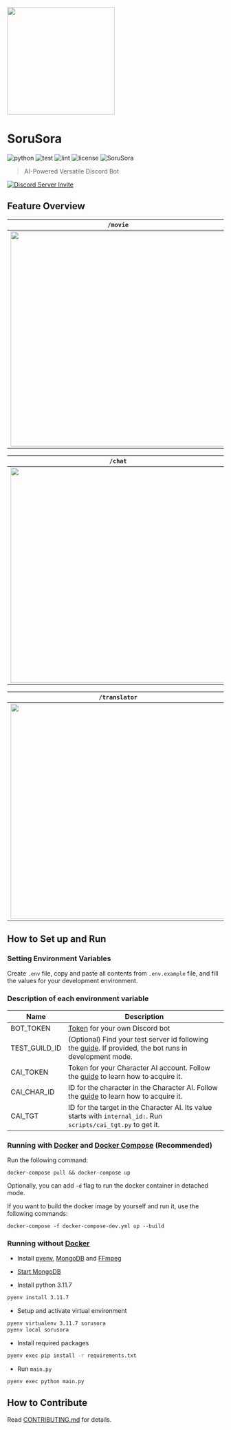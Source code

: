 <img width="250" src="https://github.com/SeoulSKY/SoruSora/assets/48105703/08369937-4e80-4acf-b979-164f39dff5d7">

# SoruSora

![python](https://img.shields.io/badge/python-v3.11-blue) ![test](https://github.com/SeoulSKY/SoruSora/actions/workflows/pytest.yml/badge.svg) ![lint](https://github.com/SeoulSKY/SoruSora/actions/workflows/pylint.yml/badge.svg) ![license](https://img.shields.io/github/license/SeoulSKY/SoruSora) ![SoruSora](https://img.shields.io/badge/SoruSora-online-green?style=flat&logo=discord)

> AI-Powered Versatile Discord Bot

[![Discord Server Invite](http://invidget.switchblade.xyz/kQZDJJB)](https://discord.gg/kQZDJJB)

## Feature Overview

| `/movie` |
|--------------|
| <img style="width: 500px; height: auto" src="https://github.com/SeoulSKY/SoruSora/assets/48105703/b20ed72f-55e0-4787-9428-c1f925ab3a0a"> |

| `/chat` |
|--------------|
| <img style="width: 500px; height: auto" src="https://github.com/SeoulSKY/SoruSora/assets/48105703/7f3eacda-87ac-45e0-a80a-6e6458752c82"> |

| `/translator`  |
| ------------ |
| <img style="width: 500px; height: auto" src="https://github.com/SeoulSKY/SoruSora/assets/48105703/5f84e863-c5c8-494f-a10d-064e3d9f64c7"> |

## How to Set up and Run

### Setting Environment Variables

Create `.env` file, copy and paste all contents from `.env.example` file, and fill the values for your development environment.

### Description of each environment variable

| Name                                 | Description                                                                                                                                                                                                    |
|--------------------------------------|----------------------------------------------------------------------------------------------------------------------------------------------------------------------------------------------------------------|
| BOT_TOKEN                            | [Token](https://discord.com/developers/applications) for your own Discord bot                                                                                                                                  |
| TEST_GUILD_ID                        | (Optional) Find your test server id following the [guide](https://support.discord.com/hc/en-us/articles/206346498-Where-can-I-find-my-User-Server-Message-ID-). If provided, the bot runs in development mode. |
| CAI_TOKEN                            | Token for your Character AI account. Follow the [guide](https://pycai.gitbook.io/welcome/api/values) to learn how to acquire it.                                                                               |
| CAI_CHAR_ID                          | ID for the character in the Character AI. Follow the [guide](https://pycai.gitbook.io/welcome/api/values) to learn how to acquire it.                                                                          |
| CAI_TGT                              | ID for the target in the Character AI. Its value starts with `internal_id:`. Run `scripts/cai_tgt.py` to get it.                                                                                               |


### Running with [Docker](https://www.docker.com) and [Docker Compose](https://docs.docker.com/compose/install/) (Recommended)

Run the following command:

```
docker-compose pull && docker-compose up
```

Optionally, you can add `-d` flag to run the docker container in detached mode.


If you want to build the docker image by yourself and run it, use the following commands:

```
docker-compose -f docker-compose-dev.yml up --build
```

### Running without [Docker](https://www.docker.com)

* Install [pyenv](https://github.com/pyenv/pyenv#installation), [MongoDB](https://www.mongodb.com/docs/manual/administration/install-community/) and [FFmpeg](https://ffmpeg.org/download.html)

* [Start MongoDB](https://www.mongodb.com/docs/manual/tutorial/install-mongodb-on-os-x/#run-mongodb-community-edition)

* Install python 3.11.7

```bash
pyenv install 3.11.7
```

* Setup and activate virtual environment

```bash
pyenv virtualenv 3.11.7 sorusora
pyenv local sorusora
```

* Install required packages

```bash
pyenv exec pip install -r requirements.txt
```

* Run `main.py`

```bash
pyenv exec python main.py
```

## How to Contribute

Read [CONTRIBUTING.md](https://github.com/SeoulSKY/SoruSora/blob/master/docs/CONTRIBUTING.md) for details.
